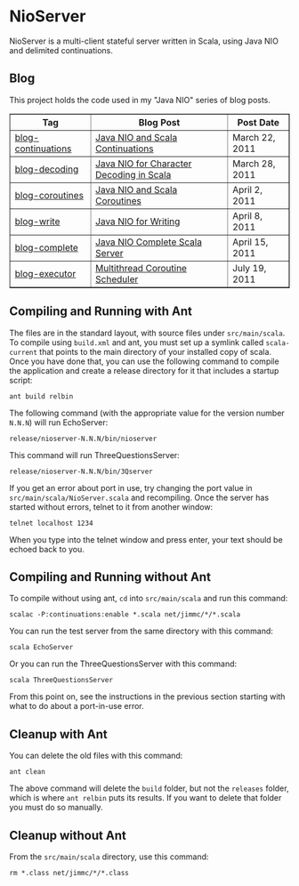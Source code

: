# NioServer

NioServer is a multi-client stateful server written in Scala, using
Java NIO and delimited continuations.

## Blog

This project holds the code used in my "Java NIO" series of blog posts.
<table border=1>
<tr><th>Tag</th><th>Blog Post</th><th>Post Date</th></tr>

<tr><td><a href="https://github.com/jimmc/nioserver/tree/blog-continuations">
blog-continuations</a></td>
<td><a href="http://jim-mcbeath.blogspot.com/2011/03/java-nio-and-scala-continuations.html">
Java NIO and Scala Continuations</a></td><td>March 22, 2011</td></tr>

<tr><td><a href="https://github.com/jimmc/nioserver/tree/blog-decoding">
blog-decoding</a></td>
<td><a href="http://jim-mcbeath.blogspot.com/2011/03/java-nio-for-character-decoding-in.html">
Java NIO for Character Decoding in Scala</a></td><td>March 28, 2011</td></tr>

<tr><td><a href="https://github.com/jimmc/nioserver/tree/blog-coroutines">
blog-coroutines</a></td>
<td><a href="http://jim-mcbeath.blogspot.com/2011/04/java-nio-and-scala-coroutines.html">
Java NIO and Scala Coroutines</a></td><td>April 2, 2011</td></tr>

<tr><td><a href="https://github.com/jimmc/nioserver/tree/blog-write">
blog-write</a></td>
<td><a href="http://jim-mcbeath.blogspot.com/2011/04/java-nio-for-writing.html">
Java NIO for Writing</a></td><td>April 8, 2011</td></tr>

<tr><td><a href="https://github.com/jimmc/nioserver/tree/blog-complete">
blog-complete</a></td>
<td><a href="http://jim-mcbeath.blogspot.com/2011/04/java-nio-complete-scala-server.html">
Java NIO Complete Scala Server</a></td><td>April 15, 2011</td></tr>

<tr><td><a href="https://github.com/jimmc/nioserver/tree/blog-executor">
blog-executor</a></td>
<td><a href="http://jim-mcbeath.blogspot.com/2011/07/multithread-coroutine-scheduler.html">
Multithread Coroutine Scheduler</a></td><td>July 19, 2011</td></tr>

</table>

## Compiling and Running with Ant

The files are in the standard layout, with source files under <code>src/main/scala</code>.
To compile using <code>build.xml</code> and ant, you must set up a
symlink called <code>scala-current</code> that points to the main directory
of your installed copy of scala.  Once you have done that, you can use the
following command to compile the application and create a release directory
for it that includes a startup script:

    ant build relbin

The following command (with the appropriate
value for the version number <code>N.N.N</code>)
will run EchoServer:

    release/nioserver-N.N.N/bin/nioserver

This command will run ThreeQuestionsServer:

    release/nioserver-N.N.N/bin/3Qserver

If you get an error about port in use, try changing the port value in
<code>src/main/scala/NioServer.scala</code> and recompiling.
Once the server has started without errors, telnet to it from another window:

    telnet localhost 1234

When you type into the telnet window and press enter, your text should be
echoed back to you.

## Compiling and Running without Ant

To compile without using ant, <code>cd</code> into <code>src/main/scala</code>
and run this command:

    scalac -P:continuations:enable *.scala net/jimmc/*/*.scala

You can run the test server from the same directory with this command:

    scala EchoServer

Or you can run the ThreeQuestionsServer with this command:

    scala ThreeQuestionsServer

From this point on, see the instructions in the previous section starting
with what to do about a port-in-use error.

## Cleanup with Ant

You can delete the old files with this command:

    ant clean

The above command will delete the <code>build</code> folder, but not
the <code>releases</code> folder, which is where <code>ant relbin</code>
puts its results.  If you want to delete that folder you must do so manually.

## Cleanup without Ant

From the <code>src/main/scala</code> directory, use this command:

    rm *.class net/jimmc/*/*.class

